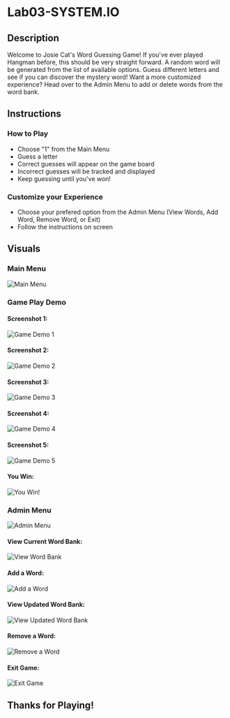 # Lab03-SYSTEM.IO

## Description
Welcome to Josie Cat's Word Guessing Game! If you've ever played Hangman before, this should be very straight forward. A random word will be generated from the list of available options. Guess different letters and see if you can discover the mystery word! Want a more customized experience? Head over to the Admin Menu to add or delete words from the word bank.

## Instructions

### How to Play
- Choose "1" from the Main Menu
- Guess a letter
- Correct guesses will appear on the game board
- Incorrect guesses will be tracked and displayed
- Keep guessing until you've won!

### Customize your Experience
- Choose your prefered option from the Admin Menu (View Words, Add Word, Remove Word, or Exit)
- Follow the instructions on screen 

## Visuals

### Main Menu
![Main Menu](assets/main.PNG)

### Game Play Demo
#### Screenshot 1:
![Game Demo 1](assets/play_game1.PNG)

#### Screenshot 2:
![Game Demo 2](assets/play_game2.PNG)

#### Screenshot 3:
![Game Demo 3](assets/play_game3.PNG)

#### Screenshot 4:
![Game Demo 4](assets/play_game4.PNG)

#### Screenshot 5:
![Game Demo 5](assets/play_game5.PNG)

#### You Win:
![You Win!](assets/you_win.PNG)

### Admin Menu
![Admin Menu](assets/admin_menu.PNG)

#### View Current Word Bank:
![View Word Bank](assets/view_words.PNG)

#### Add a Word:
![Add a Word](assets/add_word.PNG)

#### View Updated Word Bank:
![View Updated Word Bank](assets/view_words_with_added.PNG)

#### Remove a Word:
![Remove a Word](assets/remove_word.PNG)

#### Exit Game:
![Exit Game](assets/exit.PNG)

## Thanks for Playing!

